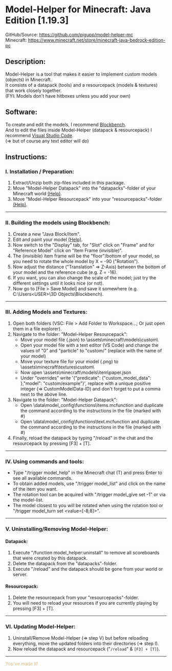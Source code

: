 # Model-Helper for Minecraft: Java Edition [1.19.3]

GitHub/Source: https://github.com/pigupp/model-helper-mc  
Minecraft: https://www.minecraft.net/store/minecraft-java-bedrock-edition-pc  

## Description:
Model-Helper is a tool that makes it easier to implement custom models (objects) in Minecraft.  
It consists of a datapack (tools) and a resourcepack (models & textures) that work closely together.  
(FYI: Models don't have hitboxes unless you add your own)  



## Software:
To create and edit the models, I recommend [Blockbench](https://www.blockbench.net/).  
And to edit the files inside Model-Helper (datapack & resourcepack) I recommend [Visual Studio Code](https://code.visualstudio.com/).  
(⇒ but of course any text editor will do)  



## Instructions:

### I. Installation / Preparation:

1. Extract/Unzip both zip-files included in this package.
2. Move "Model-Helper Datapack" into the "datapacks"-folder of your Minecraft world [(Help)](https://minecraft.fandom.com/wiki/Tutorials/Installing_a_data_pack).
3. Move "Model-Helper Resourcepack" into your "resourcepacks"-folder [(Help)](https://minecraft.fandom.com/wiki/Tutorials/Loading_a_resource_pack).

---

### II. Building the models using Blockbench:

1. Create a new "Java Block/Item".
2. Edit and paint your model [(Help)](https://www.google.com/search?q=How+to+use+Blockbench).
3. Now switch to the "Display" tab, for "Slot" click on "Frame" and for "Reference Model" click on "Item Frame (invisible)".
4. The (invisible) item frame will be the "floor"/bottom of your model, so you need to rotate the whole model by X = -90 ("Rotation").
5. Now adjust the distance ("Translation" ⇒ Z-Axis) between the bottom of your model and the reference cube (e.g. Z = -16).
6. If you want, you can also change the scale of the model; just try the different settings until it looks nice (or not).
7. Now go to [File > Save Model] and save it somewhere (e.g. C:\Users\<USER>\3D Objects\Blockbench\).

---

### III. Adding Models and Textures:

1. Open both folders (VSC: File > Add Folder to Workspace...; Or just open them in a file explorer).
2. Navigate to the folder: "Model-Helper Resourcepack":
   - Move your model file (<name>.json) to \assets\minecraft\models\custom\
   - Open your model file with a text editor (VS Code) and change the values of "0" and "particle" to "custom/<name>" (replace <name> with the name of your model)
   - Move your texture file for your model (<name>.png) to \assets\minecraft\textures\custom\
   - Now open \assets\minecraft\models\item\paper.json
   - Under "overrides" write '{"predicate": {"custom_model_data": <ID>},"model": "custom/example"}', 
  replace <ID> with a unique positive integer (⇒ CustomModelData-ID) and don't forget to put a comma next to the above line.
3. Navigate to the folder: "Model-Helper Datapack":
   - Open \data\model_config\functions\items.mcfunction and duplicate the command according to the instructions in the file (marked with #)
   - Open \data\model_config\functions\text.mcfunction and duplicate the command according to the instructions in the file (marked with #)
4. Finally, reload the datapack by typing "/reload" in the chat and the resourcepack by pressing [F3] + [T].

---

### IV. Using commands and tools:

- Type "/trigger model_help" in the Minecraft chat (T) and press Enter to see all available commands.
- To obtain added models, use "/trigger model_list" and click on the name of the item you want.
- The rotation tool can be acquired with "/trigger model_give set -1" or via the model-list.
- The model closest to you will be rotated when using the rotation tool or "/trigger model_turn set <value=[-8;8]>".

---

### V. Uninstalling/Removing Model-Helper:

#### Datapack:
   1. Execute "/function model_helper:uninstall" to remove all scoreboards that were created by this datapack.
   2. Delete the datapack from the "datapacks"-folder.
   3. Execute "/reload" and the datapack should be gone from your world or server.

#### Resourcepack:
   1. Delete the resourcepack from your "resourcepacks"-folder.
   2. You will need to reload your resources if you are currently playing by pressing [F3] + [T].

---

### VI. Updating Model-Helper:

1. Uninstall/Remove Model-Helper (⇒ step V) but before reloading everything, move the updated folders into their directories (⇒ step I).
2. Now reload the datapack and resourcepack ("`/reload`" & `[F3] + [T]`).

---

<span style="color:#d7ba7d">You've made it!</span>

